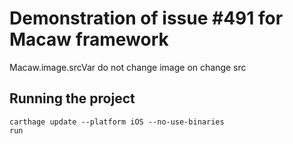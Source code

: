 # Demonstration of issue #491 for Macaw framework

Macaw.image.srcVar do not change image on change src

## Running the project

```
carthage update --platform iOS --no-use-binaries
run
```
